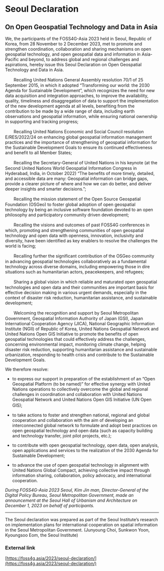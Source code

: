 
# Seoul Declaration

## On Open Geospatial Technology and Data in Asia

We, the participants of the FOSS4G-Asia 2023 held in Seoul, Republic of Korea, from 28 November to 2 December 2023, met to promote and strengthen coordination, collaboration and sharing mechanisms on open geospatial technology, and open geospatial data and information in Asia-Pacific and beyond, to address global and regional challenges and aspirations, hereby issue this Seoul Declaration on Open Geospatial Technology and Data in Asia.

　　Recalling United Nations General Assembly resolution 70/1 of 25 September 2015, in which it adopted “Transforming our world: the 2030 Agenda for Sustainable Development”, which recognizes the need for new data acquisition and integration approaches, to improve the availability, quality, timeliness and disaggregation of data to support the implementation of the new development agenda at all levels, benefiting from the contribution to be made by a wide range of data, including earth observations and geospatial information, while ensuring national ownership in supporting and tracking progress;

　　Recalling United Nations Economic and Social Council resolution E/RES/2022/24 on enhancing global geospatial information management practices and the importance of strengthening of geospatial information for the Sustainable Development Goals to ensure its continued effectiveness and benefit to all Member States;

　　Recalling the Secretary-General of United Nations in his keynote (at the Second United Nations World Geospatial Information Congress in Hyderabad, India, in October 2022) “The benefits of more timely, detailed, and accessible data are many: Geospatial information can bridge gaps, provide a clearer picture of where and how we can do better, and deliver deeper insights and smarter decisions.”;

　　Recalling the mission statement of the Open Source Geospatial Foundation (OSGeo) to foster global adoption of open geospatial technology by being an inclusive software foundation devoted to an open philosophy and participatory community driven development;

　　Recalling the visions and outcomes of past FOSS4G conferences in which, promoting and strengthening communities of open geospatial technology and open data with openness, innovation, inclusivity and diversity, have been identified as key enablers to resolve the challenges the world is facing;

　　Recalling further the significant contribution of the OSGeo community in advancing geospatial technologies collaboratively as a fundamental technology across diverse domains, including empowering those in dire situations such as humanitarian actors, peacekeepers, and refugees;

　　Sharing a global vision in which reliable and maturated open geospatial technologies and open data and their communities are important basis for effective decision making in various urgent demands, especially in the context of disaster risk reduction, humanitarian assistance, and sustainable development;

　　Welcoming the recognition and support by Seoul Metropolitan Government, Geospatial Information Authority of Japan (GSI), Japan International Cooperation Agency (JICA),  National Geographic Information Institute (NGII) of Republic of Korea, United Nations Geospatial Network and United Nations Open GIS Initiative to promote the benefits of open geospatial technologies that could effectively address the challenges, concerning environmental impact, monitoring climate change, helping disaster risk reduction, supporting humanitarian assistance and sustainable urbanization, responding to health crisis and contribute to the Sustainable Development Goals.  

We therefore resolve:

- to express our support in preparation of the establishment of an “Open Geospatial Platform (to be named)” for effective synergy with United Nations operations to collectively overcome the global and regional challenges in coordination and collaboration with United Nations Geospatial Network and United Nations Open GIS Initiative (UN Open GIS);　

- to take actions to foster and strengthen national, regional and global cooperation and collaboration with the aim of developing an interconnected global network to formulate and adopt best practices on open geospatial technology and open data (such as capacity building and technology transfer, joint pilot projects, etc.);

- to contribute with open geospatial technology, open data, open analysis, open applications and services to the realization of the 2030 Agenda for Sustainable Development;

- to advance the use of open geospatial technology in alignment with United Nations Global Compact, achieving collective impact through information sharing, collaboration, policy advocacy, and international cooperation.

*During FOSS4G-Asia 2023 Seoul, Kim Jin man, Director-General of the Digital Policy Bureau, Seoul Metropolitan Government, made an announcement at the Seoul Hall of Urbanism and Architecture on December 1, 2023 on behalf of participants.*

------ 

The Seoul declaration was prepared as part of the Seoul Institute’s research on implementation plans for international cooperation on spatial information in the Seoul Metropolitan Government. (Junyoung Choi, Sunkwon Yoon, Kyoungsoo Eom, the Seoul Institute)

### External link
[https://foss4g.asia/2023/seoul-declaration/](https://foss4g.asia/2023/seoul-declaration/)